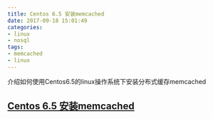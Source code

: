 ```yaml
---
title: Centos 6.5 安装memcached
date: 2017-09-18 15:01:49
categories:
- linux
- nosql
tags:
- memcached
- linux
---
```

介绍如何使用Centos6.5的linux操作系统下安装分布式缓存memcached
<!--more-->


## [Centos 6.5 安装memcached](http://www.cnblogs.com/windchatcher/p/7327356.html)